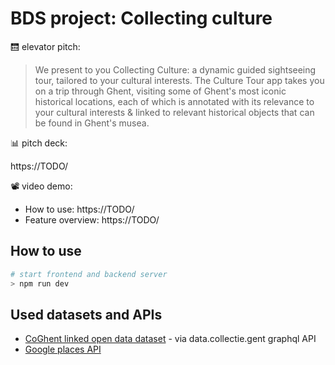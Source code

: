 # BDS project: Collecting culture

:elevator: elevator pitch:
> We present to you Collecting Culture: a dynamic guided sightseeing tour, tailored to your cultural interests.
> The Culture Tour app takes you on a trip through Ghent, visiting some of Ghent's most iconic historical locations,
> each of which is annotated with its relevance to your cultural interests & linked to relevant historical objects that can be found in Ghent's musea.

:bar_chart:	pitch deck:

https://TODO/

:film_projector: video demo:

- How to use: https://TODO/
- Feature overview: https://TODO/

## How to use
```bash
# start frontend and backend server
> npm run dev
```

## Used datasets and APIs

- [CoGhent linked open data dataset](https://www.collections.gent/) - via data.collectie.gent graphql API
- [Google places API](https://developers.google.com/maps/documentation/places/web-service/search-nearby)
